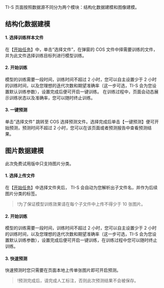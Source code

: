 TI-S 页面按照数据源不同分为两个模块：结构化数据建模和图像建模。

## 结构化数据建模
#### 1. 选择训练样本文件
在【[开始任务](https://console.cloud.tencent.com/tis/start)】中，单击“选择文件”，在弹窗的 COS 文件中择需要训练的文件，并为此文件选择训练目标列进行模型训练。
#### 2. 开始训练
模型的训练需要一段时间，训练时间不超过 2 小时，您可以自主设置少于 2 小时的训练时间，以及您理想的迭代次数和期望准确率（这一步可选，TI-S 会为您设置默认训练参数），设置完成后便可开启一键训练。 在训练过程中，页面会动态展示训练状态以及准确率，您可以随时终止训练。
#### 3. 一键预测
单击”选择文件” 跳转至 COS 选择预测文件。选择完成后单击【一键预测】便可开始预测，预测时间不超过 2 小时，您可以在该页面或者预测报告中查看预测结果。

## 图片数据建模
此次免费试用版中只支持图片分类。
#### 1. 选择上传文件
在【[开始任务](https://console.cloud.tencent.com/tis/photo_start)】中选择文件夹后， TI-S 会自动为您解析出子文件名，并作为后续图片分类的标签。
>!为了保证模型训练效果请在每个子文件中上传不得少于 10 张图片。
#### 2. 开始训练
模型的训练需要一段时间，训练时间不超过 2 小时，您可以自主设置少于 2 小时的训练时间，以及您理想的迭代次数和期望准确率（这一步可选，TI-S 会为您设置默认训练参数），设置完成后便可开启一键训练，在训练过程中您可以随时终止训练。
#### 3. 快速预测
快速预测时您只需要在页面本地上传单张图片即可开启预测。
>!预测完成后，请完成人工标注，否则此次预测结果不会被保存。
